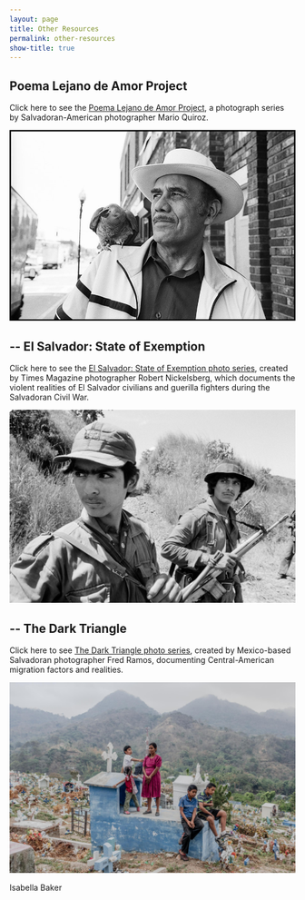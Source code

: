 ```yaml
---
layout: page
title: Other Resources
permalink: other-resources
show-title: true
---
```


Poema Lejano de Amor Project
---

Click here to see the [Poema Lejano de Amor Project](http://marioquiroz.com/poema-lejano-de-amor-project.html), a photograph series by Salvadoran-American photographer Mario Quiroz.

![Image of a man with a bird on his shoulder](/assets/img/poema-lejano-man.jpg)

--
El Salvador: State of Exemption
--

Click here to see the [El Salvador: State of Exemption photo series](https://www.robertnickelsberg.com/elsal-introduction), created by Times Magazine photographer Robert Nickelsberg, which documents the violent realities of El Salvador civilians and guerilla fighters during the Salvadoran Civil War.

![Image of two FMLN guerilla fighters](/assets/img/fmln-guerillas.jpg)

--
The Dark Triangle
--

Click here to see [The Dark Triangle photo series](https://fred-ramos.com/the-dark-triangle), created by Mexico-based Salvadoran photographer Fred Ramos, documenting Central-American migration factors and realities.

![Image of a Central-American family at a cemetary](/assets/img/family-at-cemetary.jpg)

Isabella Baker
